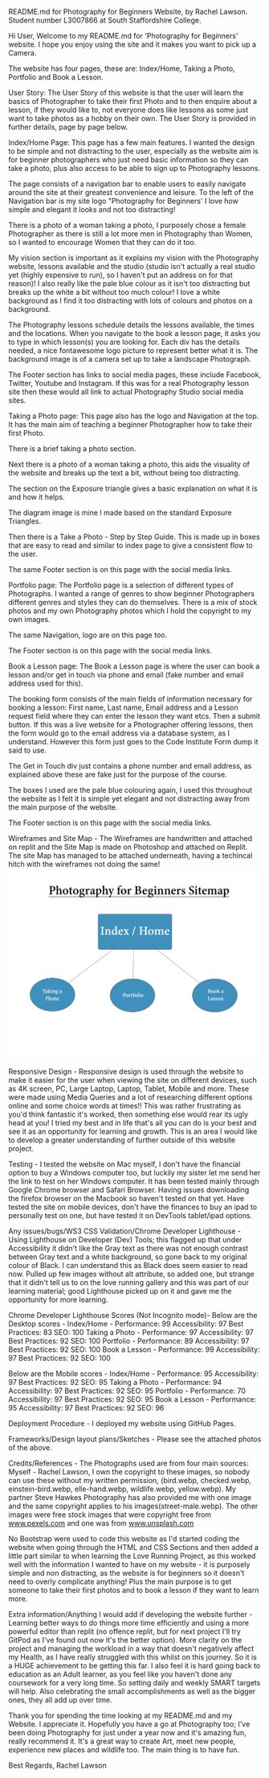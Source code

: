 README.md for Photography for Beginners Website, by Rachel Lawson. Student number L3007866 at South Staffordshire College.

Hi User, Welcome to my README.md for 'Photography for Beginners' website. I hope you enjoy using the site and it makes you want to pick up a Camera.

The website has four pages, these are: Index/Home, Taking a Photo, Portfolio and Book a Lesson.

User Story:
The User Story of this website is that the user will learn the basics of Photographer to take their first Photo and to then enquire about a lesson, if they would like to, not everyone does like lessons as some just want to take photos as a hobby on their own. The User Story is provided in further details, page by page below.

Index/Home Page:
This page has a few main features. I wanted the design to be simple and not distracting to the user, especially as the website aim is for beginner photographers who just need basic information so they can take a photo, plus also access to be able to sign up to Photography lessons.

The page consists of a navigation bar to enable users to easily navigate around the site at their greatest convenience and leisure. To the left of the Navigation bar is my site logo "Photography for Beginners' I love how simple and elegant it looks and not too distracting!

There is a photo of a woman taking a photo, I purposely chose a female Photographer as there is still a lot more men in Photography than Women, so I wanted to encourage Women that they can do it too. 

My vision section is important as it explains my vision with the Photography website, lessons available and the studio (studio isn't actually a real studio yet (highly expensive to run), so I haven't put an address on for that reason)!  I also really like the pale blue colour as it isn't too distracting but breaks up the white a bit without too much colour! I love a white background as I find it too distracting with lots of colours and photos on a background.

The Photography lessons schedule details the lessons available, the times and the locations.  When you navigate to the book a lesson page, it asks you to type in which lesson(s) you are looking for.  Each div has the details needed, a nice fontawesome logo picture to represent better what it is. The background image is of a camera set up to take a landscape Photograph.

The Footer section has links to social media pages, these include Facebook, Twitter, Youtube and Instagram. If this was for a real Photography lesson site then these would all link to actual Photography Studio social media sites. 

Taking a Photo page:
This page also has the logo and Navigation at the top.
It has the main aim of teaching a beginner Photographer how to take their first Photo. 

There is a brief taking a photo section.

Next there is a photo of a woman taking a photo, this aids the visuality of the website and breaks up the text a bit, without being too distracting.

The section on the Exposure triangle gives a basic explanation on what it is and how it helps. 

The diagram image is mine I made based on the standard Exposure Triangles. 

Then there is a Take a Photo - Step by Step Guide. This is made up in boxes that are easy to read and similar to index page to give a consistent flow to the user. 

The same Footer section is on this page with the social media links.

Portfolio page:
The Portfolio page is a selection of different types of Photographs. 
I wanted a range of genres to show beginner Photographers different genres and styles they can do themselves.  There is a mix of stock photos and my own Photography photos which I hold the copyright to my own images.

The same Navigation, logo are on this page too.

The Footer section is on this page with the social media links.

Book a Lesson page:
The Book a Lesson page is where the user can book a lesson and/or get in touch via phone and email (fake number and email address used for this). 

The booking form consists of the main fields of information necessary for booking a lesson: First name, Last name, Email address and a Lesson request field where they can enter the lesson they want etcs. Then a submit button. If this was a live website for a Photographer offering lessons, then the form would go to the email address via a database system, as I understand. However this form just goes to the Code Institute Form dump it said to use. 

The Get in Touch div just contains a phone number and email address, as explained above these are fake just for the purpose of the course.

The boxes I used are the pale blue colouring again, I used this throughout the website as I felt it is simple yet elegant and not distracting away from the main purpose of the website.

The Footer section is on this page with the social media links.

Wireframes and Site Map -
The Wireframes are handwritten and attached on replit and the Site Map is made on Photoshop and attached on Replit. The site Map has managed to be attached underneath, having a techincal hitch with the wireframes not doing the same! 
![website site map](website-sitemap.jpg)

Responsive Design -
Responsive design is used through the website to make it easier for the user when viewing the site on different devices, such as 4K screen, PC, Large Laptop, Laptop, Tablet, Mobile and more. 
These were made using Media Queries and a lot of researching different options online and some choice words at times!! This was rather frustrating as you'd think fantastic it's worked, then something else would rear its ugly head at you! I tried my best and in life that's all you can do is your best and see it as an opportunity for learning and growth. This is an area I would like to develop a greater understanding of further outside of this website project. 

Testing - I tested the website on Mac myself, I don't have the financial option to buy a Windows computer too, but luckily my sister let me send her the link to test on her Windows computer.  It has been tested mainly through Google Chrome browser and Safari Browser. Having issues downloading the firefox browser on the Macbook so haven't tested on that yet. Have tested the site on mobile devices, don't have the finances to buy an ipad to personally test on one, but have tested it on DevTools tablet/ipad options. 

Any issues/bugs/WS3 CSS Validation/Chrome Developer Lighthouse -
Using Lighthouse on Developer (Dev) Tools; this flagged up that under Accessibility it didn't like the Gray text as there was not enough contrast between Gray text and a white background, so gone back to my original colour of Black. I can understand this as Black does seem easier to read now.  Pulled up few images without alt attribute, so added one, but strange that it didn't tell us to on the love running gallery and this was part of our learning material; good Lighthouse picked up on it and gave me the opportunity for more learning.

Chrome Developer Lighthouse Scores (Not Incognito mode)- 
Below are the Desktop scores - 
Index/Home - Performance: 99 Accessibility: 97 Best Practices: 83 SEO: 100
Taking a Photo - Performance: 97 Accessibility: 97 Best Practices: 92 SEO: 100
Portfolio - Performance: 89 Accessibility: 97 Best Practices: 92 SEO: 100 
Book a Lesson - Performance: 99 Accessibility: 97 Best Practices: 92 SEO: 100

Below are the Mobile scores -
Index/Home - Performance: 95 Accessibility: 97 Best Practices: 92 SEO: 95
Taking a Photo - Performance: 94 Accessibility: 97 Best Practices: 92 SEO: 95
Portfolio - Performance: 70 Accessibility: 97 Best Practices: 92 SEO: 95
Book a Lesson - Performance: 95 Accessibility: 97 Best Practices: 92 SEO: 96

Deployment Procedure - 
I deployed my website using GitHub Pages.

Frameworks/Design layout plans/Sketches -
Please see the attached photos of the above. 

Credits/References - 
The Photographs used are from four main sources:
Myself - Rachel Lawson, I own the copyright to these images, so nobody can use these without my written permission, (bird.webp, checked.webp, einstein-bird.webp, elle-hand.webp, wildlife.webp, yellow.webp). 
My partner Steve Hawkes Photography has also provided me with one image and the same copyright applies to his images(street-male.webp).
The other images were free stock images that were copyright free from www.pexels.com and one was from www.unsplash.com

No Bootstrap were used to code this website as I'd started coding the website when going through the HTML and CSS Sections and then added a little part similar to when learning the Love Running Project, as this worked well with the information I wanted to have on my website - it is purposely simple and non distracting, as the website is for beginners so it doesn't need to overly complicate anything! Plus the main purpose is to get someone to take their first photos and to book a lesson if they want to learn more.  

Extra information/Anything I would add if developing the website further - 
Learning better ways to do things more time efficiently and using a more powerful editor than replit (no offence replit, but for next project I'll try GitPod as I've found out now it's the better option).  More clarity on the project and managing the workload in a way that doesn't negatively affect my Health, as I have really struggled with this whilst on this journey. So it is a HUGE achievement to be getting this far. I also feel it is hard going back to education as an Adult learner, as you feel like you haven't done any coursework for a very long time. So setting daily and weekly SMART targets will help. Also celebrating the small accomplishments as well as the bigger ones, they all add up over time.

Thank you for spending the time looking at my README.md and my Website. I appreciate it. Hopefully you have a go at Photography too; I've been doing Photography for just under a year now and it's amazing fun, really recommend it. It's a great way to create Art, meet new people, experience new places and wildlife too. The main thing is to have fun.

Best Regards,
Rachel Lawson
